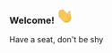 ### Welcome! <img src="https://raw.githubusercontent.com/ABSphreak/ABSphreak/master/gifs/Hi.gif" width="30px">

Have a seat, don't be shy


